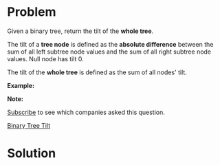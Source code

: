 
# Problem

Given a binary tree, return the tilt of the **whole tree**.

The tilt of a **tree node** is defined as the **absolute difference** between
the sum of all left subtree node values and the sum of all right subtree node
values. Null node has tilt 0.

The tilt of the **whole tree** is defined as the sum of all nodes' tilt.

**Example:**  

**Note:**

[Subscribe](/subscribe/) to see which companies asked this question.



[Binary Tree Tilt](https://leetcode.com/problems/binary-tree-tilt)

# Solution



